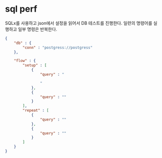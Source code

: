 # sql perf 

SQLx를 사용하고 json에서 설정을 읽어서 DB 테스트를 진행한다. 
일련의 명령어를 실행하고 일부 명령은 반복한다. 

```json 
{
    "db" : {
        "conn" : "postgress://postgress"
    },

    "flow" : {
        "setup" : [
            { 
                "query" : "

                " 
            },
            {
                "query" : ""
            }
        ],
        "repeat" : [
            {
                "query" : ""
            },
            {
                "query" : ""
            }
        ]
    }
}
```


